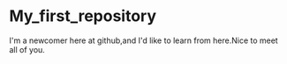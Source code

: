 # My_first_repository
I'm a newcomer here at github,and I'd like to learn from here.Nice to meet all of you.
